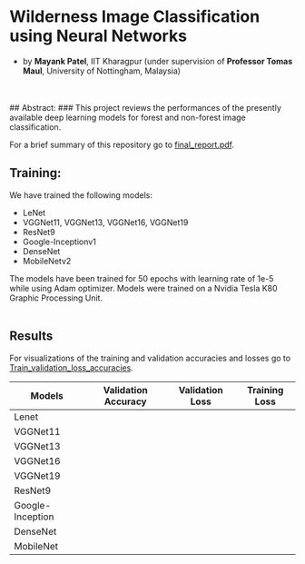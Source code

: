 # Wilderness Image Classification using Neural Networks

- by <B>Mayank Patel</B>, IIT Kharagpur (under supervision of <B>Professor Tomas Maul</B>, University of Nottingham, Malaysia)

<br>
<br>
## Abstract:
### This project reviews the performances of the presently available deep learning models for forest and non-forest image classification.




For a brief summary of this repository go to [final_report.pdf](https://github.com/mayankpatel14/Wilderness-Image-Classification/blob/master/final_report.pdf).

## Training:
We have trained the following models:
-	LeNet
-	VGGNet11, VGGNet13, VGGNet16, VGGNet19
-	ResNet9
-	Google-Inceptionv1
-	DenseNet
-	MobileNetv2

The models have been trained for 50 epochs with learning rate of 1e-5 while using Adam optimizer. Models were trained on a Nvidia Tesla K80 Graphic Processing Unit.<br><br>

## Results
For visualizations of the training and validation accuracies and losses go to [Train_validation_loss_accuracies](https://github.com/mayankpatel14/Wilderness-Image-Classification/tree/master/Train_validation_loss_accuracies).

<table class="tg">
<thead>
  <tr>
    <th class="tg-0pky">Models</th>
    <th class="tg-0pky">Validation Accuracy</th>
    <th class="tg-0pky">Validation Loss</th>
    <th class="tg-0pky">Training Loss</th>
  </tr>
</thead>
<tbody>
  <tr>
    <td class="tg-0pky">Lenet</td>
    <td class="tg-0pky"></td>
    <td class="tg-0pky"></td>
    <td class="tg-0pky"></td>
  </tr>
  <tr>
    <td class="tg-0pky">VGGNet11</td>
    <td class="tg-0pky"></td>
    <td class="tg-0pky"></td>
    <td class="tg-0pky"></td>
  </tr>
  <tr>
    <td class="tg-0pky">VGGNet13</td>
    <td class="tg-0pky"></td>
    <td class="tg-0pky"></td>
    <td class="tg-0pky"></td>
  </tr>
  <tr>
    <td class="tg-0pky">VGGNet16</td>
    <td class="tg-0pky"></td>
    <td class="tg-0pky"></td>
    <td class="tg-0pky"></td>
  </tr>
  <tr>
    <td class="tg-0pky">VGGNet19</td>
    <td class="tg-0pky"></td>
    <td class="tg-0pky"></td>
    <td class="tg-0pky"></td>
  </tr>
  <tr>
    <td class="tg-0pky">ResNet9</td>
    <td class="tg-0pky"></td>
    <td class="tg-0pky"></td>
    <td class="tg-0pky"></td>
  </tr>
  <tr>
    <td class="tg-0pky">Google-Inception</td>
    <td class="tg-0pky"></td>
    <td class="tg-0pky"></td>
    <td class="tg-0pky"></td>
  </tr>
  <tr>
    <td class="tg-0pky">DenseNet</td>
    <td class="tg-0pky"></td>
    <td class="tg-0pky"></td>
    <td class="tg-0pky"></td>
  </tr>
  <tr>
    <td class="tg-0pky">MobileNet</td>
    <td class="tg-0pky"></td>
    <td class="tg-0pky"></td>
    <td class="tg-0pky"></td>
  </tr>
</tbody>
</table>






